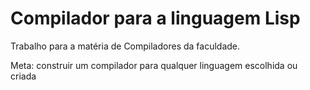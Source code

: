 # Compilador para a linguagem Lisp

Trabalho para a matéria de Compiladores da faculdade.

Meta: construir um compilador para qualquer linguagem escolhida ou criada
